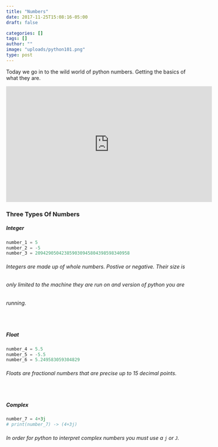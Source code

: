 ```yaml
---
title: "Numbers"
date: 2017-11-25T15:08:16-05:00
draft: false

categories: []
tags: []
author: ""
image: "uploads/python101.png"
type: post
---
```

Today we go in to the wild world of python numbers. Getting the basics of what they are.

<!--more-->
<iframe width="560" height="315" src="https://www.youtube.com/embed/sz2HTqUDGvk" frameborder="0" allow="autoplay; encrypted-media" allowfullscreen></iframe>


### Three Types Of Numbers
>
##### Integer
``` python
number_1 = 5
number_2 = -5
number_3 = 209429050423859030945804398598340958
```
###### Integers are made up of whole numbers. Postive or negative. Their size is
###### only limited to the machine they are run on and version of python you are 
###### running.

<br/>

>
##### Float
``` python
number_4 = 5.5
number_5 = -5.5
number_6 = 5.249583059304829
```
###### Floats are fractional numbers that are precise up to 15 decimal points.

<br/>

>
##### Complex
``` python
number_7 = 4+3j
# print(number_7) -> (4+3j)
```
###### In order for python to interpret complex numbers you must use a `j` or `J`. 